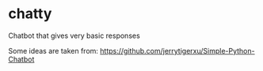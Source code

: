 # chatty
Chatbot that gives very basic responses

Some ideas are taken from: https://github.com/jerrytigerxu/Simple-Python-Chatbot